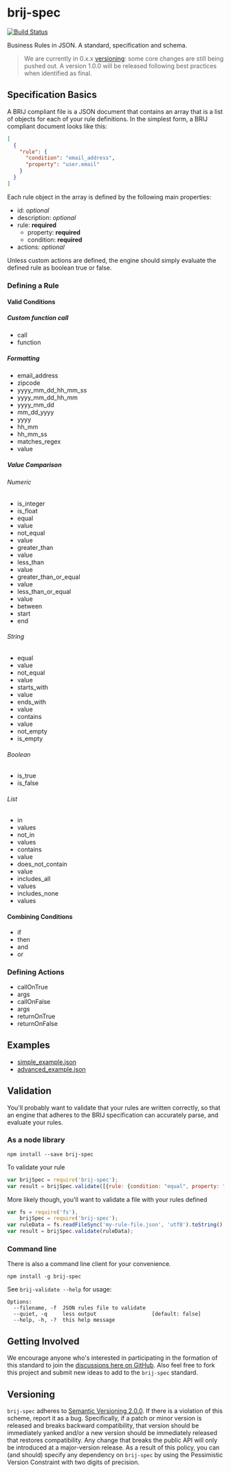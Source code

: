 # brij-spec

[![Build Status](https://travis-ci.org/LinuxBozo/brij-spec.svg?branch=master)](https://travis-ci.org/LinuxBozo/brij-spec)

Business Rules in JSON. A standard, specification and schema.

> We are currently in 0.x.x [versioning](#versioning): some core changes are still being pushed out. A version 1.0.0 will be released following best practices when identified as final.

## Specification Basics

A BRIJ compliant file is a JSON document that contains an array that is a list of objects for each of your rule definitions. In the simplest form, a BRIJ compliant document looks like this:
```json
[
  {
    "rule": {
      "condition": "email_address",
      "property": "user.email"
    }
  }
]
```

Each rule object in the array is defined by the following main properties:

 - id: *optional*
 - description: *optional*
 - rule: **required**
    - property: **required**
    - condition: **required**
 - actions: *optional*

Unless custom actions are defined, the engine should simply evaluate the defined rule as boolean true or false.

### Defining a Rule

#### Valid Conditions

##### Custom function call
 - call
  - function

##### Formatting

 - email_address
 - zipcode
 - yyyy_mm_dd_hh_mm_ss
 - yyyy_mm_dd_hh_mm
 - yyyy_mm_dd
 - mm_dd_yyyy
 - yyyy
 - hh_mm
 - hh_mm_ss
 - matches_regex
  - value

##### Value Comparison

###### Numeric

 - is_integer
 - is_float
 - equal
  - value
 - not_equal
  - value
 - greater_than
  - value
 - less_than
  - value
 - greater_than_or_equal
  - value
 - less_than_or_equal
  - value
 - between
  - start
  - end

###### String

 - equal
  - value
 - not_equal
  - value
 - starts_with
  - value
 - ends_with
  - value
 - contains
  - value
 - not_empty
 - is_empty

###### Boolean

 - is_true
 - is_false

###### List

 - in
  - values
 - not_in
  - values
 - contains
  - value
 - does_not_contain
  - value
 - includes_all
  - values
 - includes_none
  - values

#### Combining Conditions

 - if
 - then
 - and
 - or

### Defining Actions

 - callOnTrue
  - args
 - callOnFalse
  - args
 - returnOnTrue
 - returnOnFalse

## Examples

 - [simple_example.json](../../raw/master/examples/simple_example.json)
 - [advanced_example.json](../../raw/master/examples/advanced_example.json)

## Validation

You'll probably want to validate that your rules are written correctly, so that an engine that adheres to the BRIJ specification can accurately parse, and evaluate your rules.

### As a node library

```shell
npm install --save brij-spec
```

To validate your rule
```javascript
var brijSpec = require('brij-spec');
var result = brijSpec.validate([{rule: {condition: "equal", property: "myProp"}}]);
```

More likely though, you'll want to validate a file with your rules defined
```javascript
var fs = require('fs'),
    brijSpec = require('brij-spec');
var ruleData = fs.readFileSync('my-rule-file.json', 'utf8').toString();
var result = brijSpec.validate(ruleData);
```

### Command line

There is also a command line client for your convenience.

```shell
npm install -g brij-spec
```

See `brij-validate --help` for usage:

```shell
Options:
  --filename, -f  JSON rules file to validate
  --quiet, -q     less output                  [default: false]
  --help, -h, -?  this help message
```

## Getting Involved
We encourage anyone who's interested in participating in the formation of this standard to join the [discussions here on GitHub](../../issues). Also feel free to fork this project and submit new ideas to add to the `brij-spec` standard.

## Versioning
`brij-spec` adheres to [Semantic Versioning 2.0.0](SemVer.org). If there is a violation of this scheme, report it as a bug. Specifically, if a patch or minor version is released and breaks backward compatibility, that version should be immediately yanked and/or a new version should be immediately released that restores compatibility. Any change that breaks the public API will only be introduced at a major-version release. As a result of this policy, you can (and should) specify any dependency on `brij-spec` by using the Pessimistic Version Constraint with two digits of precision.
